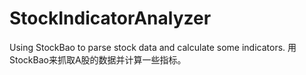 # StockIndicatorAnalyzer
Using StockBao to parse stock data and calculate some indicators. 用StockBao来抓取A股的数据并计算一些指标。
